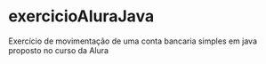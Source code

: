 # exercicioAluraJava
Exercício de movimentação de uma conta bancaria simples em java proposto no curso da Alura
